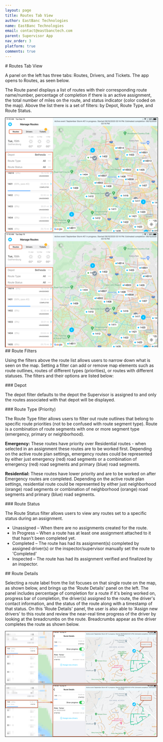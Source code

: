 ```yaml
---
layout: page
title: Routes Tab View
author: EastBanc Technologies
name: EastBanc Technologies
email: contact@eastbanctech.com
parent: Supervisor App
nav_order: 3
platform: true
comments: true
---
```

<section id="Routes-Tab-View" markdown="1">
# Routes Tab View

A panel on the left has three tabs: Routes, Drivers, and Tickets. The app opens to Routes, as seen below.

The Route panel displays a list of routes with their corresponding route name/number, percentage of completion if there is an active assignment, the total number of miles on the route, and status indicator (color coded on the map). Above the list there is a set of filters: by Depot, Route Type, and Route Status.  

<img src="image/supervisor/routes-tab-android.png" class="android"/>
<img src="image/supervisor/routes-tab-ios.png" class="ios"/>

<section id="Route-Filters" markdown="1">
## Route Filters

Using the filters above the route list allows users to narrow down what is seen on the map. Setting a filter can add or remove map elements such as route outlines, routes of different types (priorities), or routes with different statuses. The filters and their options are listed below:

<section id="Depot" markdown="1">
### Depot

The depot filter defaults to the depot the Supervisor is assigned to and only the routes associated with that depot will be displayed. 
</section>

<section id="Route-Type-Priority" markdown="1">
### Route Type (Priority)

The Route Type filter allows users to filter out route outlines that belong to specific route priorities (not to be confused with route segment type). Route is a combination of route segments with one or more segment type (emergency, primary or neighborhood).

**Emergency:** These routes have priority over Residential routes - when selected in an assignment these routes are to be worked first. Depending on the active route plan settings, emergency routes could be represented by either just emergency (red) road segments or a combination of emergency (red) road segments and primary (blue) road segments.

**Residential:** These routes have lower priority and are to be worked on after Emergency routes are completed. Depending on the active route plan settings, residential route could be represented by either just neighborhood (orange) road segments or combination of neighborhood (orange) road segments and primary (blue) road segments.
</section>

<section id="Route-Status" markdown="1">
### Route Status

The Route Status filter allows users to view any routes set to a specific status during an assignment.

* Unassigned – When there are no assignments created for the route.
* In Progress – When a route has at least one assignment attached to it that hasn't been completed yet.
* Completed – The route has had its assignment(s) completed by assigned driver(s) or the inspector/supervisor manually set the route to 'Completed' 
* Inspected – The route has had its assignment verified and finalized by an inspector.
</section>
</section>
<section id="Route-Details" markdown="1">
## Route Details

Selecting a route label from the list focuses on that single route on the map, as shown below, and brings up the 'Route Details' panel on the left. The panel includes percentage of completion for a route if it's being worked on, progress bar of completion, the driver(s) assigned to the route, the driver's contact information, and the status of the route along with a timestamp of that status. On this 'Route Details' panel, the user is also able to 'Assign new drivers' to this route and review the near-real time progress of the driver by looking at the breadcrumbs on the route. Breadcrumbs appear as the driver completes the route as shown below. 

<img src="image/supervisor/routes-details-android.png" class="android"/>
<img src="image/supervisor/routes-details-ios.png" class="ios"/>
</section>
</section>
